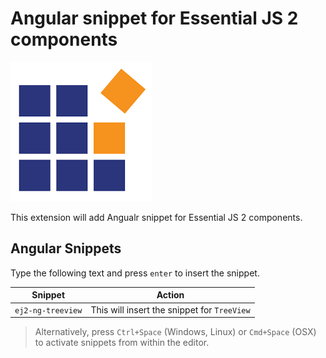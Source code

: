 # Angular snippet for Essential JS 2 components

![Logo](./images/synclogo.png)

This extension will add Angualr snippet for Essential JS 2 components.

## Angular Snippets

Type the following text and press `enter` to insert the snippet.

| Snippet       | Action       |
|---------------|--------------|
| `ej2-ng-treeview` | This will insert the snippet for `TreeView` |

> Alternatively, press `Ctrl+Space` (Windows, Linux) or `Cmd+Space` (OSX) to activate snippets from within the editor.